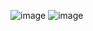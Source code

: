 ![image](https://github.com/user-attachments/assets/8b43c1ff-08ef-4a87-9efa-2fcda2ad1871)
![image](https://github.com/user-attachments/assets/a345d513-f98f-41c2-bedc-0fe283c9c0b0)

